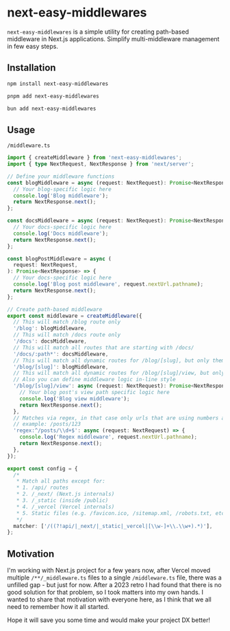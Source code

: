 # next-easy-middlewares

`next-easy-middlewares` is a simple utility for creating path-based middleware in Next.js applications. Simplify multi-middleware management in few easy steps.

## Installation

```bash
npm install next-easy-middlewares
```

```bash
pnpm add next-easy-middlewares
```

```bash
bun add next-easy-middlewares
```

## Usage

`/middleware.ts`

```ts
import { createMiddleware } from 'next-easy-middlewares';
import { type NextRequest, NextResponse } from 'next/server';

// Define your middleware functions
const blogMiddleware = async (request: NextRequest): Promise<NextResponse> => {
  // Your blog-specific logic here
  console.log('Blog middleware');
  return NextResponse.next();
};

const docsMiddleware = async (request: NextRequest): Promise<NextResponse> => {
  // Your docs-specific logic here
  console.log('Docs middleware');
  return NextResponse.next();
};

const blogPostMiddleware = async (
  request: NextRequest,
): Promise<NextResponse> => {
  // Your docs-specific logic here
  console.log('Blog post middleware', request.nextUrl.pathname);
  return NextResponse.next();
};

// Create path-based middleware
export const middleware = createMiddleware({
  // This will match /blog route only
  '/blog': blogMiddleware,
  // This will match /docs route only
  '/docs': docsMiddleware,
  // This will match all routes that are starting with /docs/
  '/docs/:path*': docsMiddleware,
  // This will match all dynamic routes for /blog/[slug], but only them
  '/blog/[slug]': blogMiddleware,
  // This will match all dynamic routes for /blog/[slug]/view, but only them
  // Also you can define middleware logic in-line style
  '/blog/[slug]/view': async (request: NextRequest): Promise<NextResponse> => {
    // Your blog post's view path specific logic here
    console.log('Blog view middleware');
    return NextResponse.next();
  },
  // Matches via regex, in that case only urls that are using numbers after `posts` segment
  // example: /posts/123
  'regex:^/posts/\\d+$': async (request: NextRequest) => {
    console.log('Regex middleware', request.nextUrl.pathname);
    return NextResponse.next();
  },
});

export const config = {
  /*
   * Match all paths except for:
   * 1. /api/ routes
   * 2. /_next/ (Next.js internals)
   * 3. /_static (inside /public)
   * 4. /_vercel (Vercel internals)
   * 5. Static files (e.g. /favicon.ico, /sitemap.xml, /robots.txt, etc.)
   */
  matcher: ['/((?!api/|_next/|_static|_vercel|[\\w-]+\\.\\w+).*)'],
};
```

## Motivation

I'm working with Next.js project for a few years now, after Vercel moved multiple `/**/_middleware.ts` files to a single `/middleware.ts` file, there was a unfilled gap - but just for now.
After a 2023 retro I had found that there is no good solution for that problem, so I took matters into my own hands. I wanted to share that motivation with everyone here, as I think that we all need to remember how it all started.

Hope it will save you some time and would make your project DX better!
